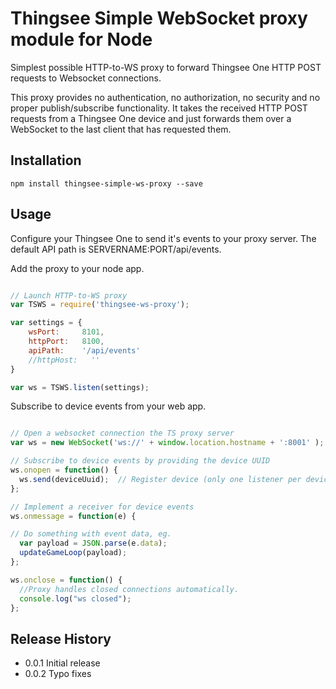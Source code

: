 # Thingsee Simple WebSocket proxy module for Node

Simplest possible HTTP-to-WS proxy to forward Thingsee One HTTP POST requests to Websocket connections.

This proxy provides no authentication, no authorization, no security and no proper publish/subscribe functionality. It takes the received HTTP POST requests from a Thingsee One device and just forwards them over a WebSocket to the last client that has requested them.

## Installation

```npm install thingsee-simple-ws-proxy --save```

## Usage

Configure your Thingsee One to send it's events to your proxy server. The default API path is SERVERNAME:PORT/api/events.

Add the proxy to your node app.

```javascript

// Launch HTTP-to-WS proxy
var TSWS = require('thingsee-ws-proxy');

var settings = {
    wsPort:     8101,
    httpPort:   8100,
    apiPath:    '/api/events'
    //httpHost:   ''
}

var ws = TSWS.listen(settings);

```

Subscribe to device events from your web app.

```javascript

// Open a websocket connection the TS proxy server
var ws = new WebSocket('ws://' + window.location.hostname + ':8001' );

// Subscribe to device events by providing the device UUID
ws.onopen = function() {
  ws.send(deviceUuid);  // Register device (only one listener per device)
};

// Implement a receiver for device events
ws.onmessage = function(e) {

// Do something with event data, eg.
  var payload = JSON.parse(e.data);
  updateGameLoop(payload);
};

ws.onclose = function() {
  //Proxy handles closed connections automatically.
  console.log("ws closed");
};

```

## Release History

* 0.0.1 Initial release
* 0.0.2 Typo fixes
